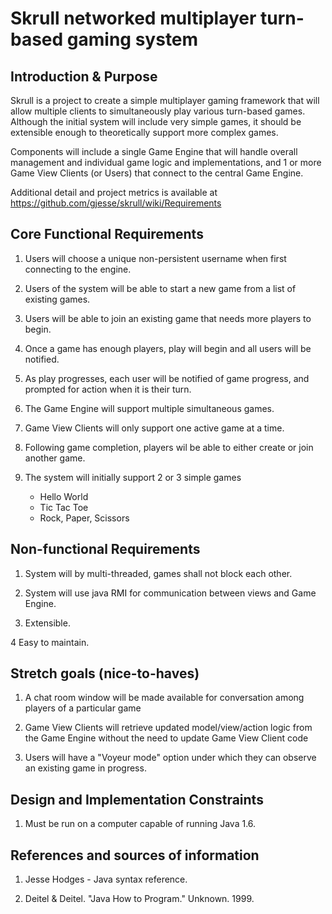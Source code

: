 Skrull networked multiplayer turn-based gaming system
======================

## Introduction & Purpose

Skrull is a project to create a simple multiplayer gaming framework that will allow multiple clients to simultaneously play various turn-based games. Although the initial system will include very simple games, it should be extensible enough to theoretically support more complex games.

Components will include a single Game Engine that will handle overall management and individual game logic and implementations, and 1 or more Game View Clients (or Users) that connect to the central Game Engine.

Additional detail and project metrics is available at https://github.com/gjesse/skrull/wiki/Requirements

## Core Functional Requirements

1. Users will choose a unique non-persistent username when first connecting to the engine.

2. Users of the system will be able to start a new game from a list of existing games. 

3. Users will be able to join an existing game that needs more players to begin.

4. Once a game has enough players, play will begin and all users will be notified.

5. As play progresses, each user will be notified of game progress, and prompted for action when it is their turn.

6. The Game Engine will support multiple simultaneous games.

7. Game View Clients will only support one active game at a time.

8. Following game completion, players wil be able to either create or join another game.

9. The system will initially support 2 or 3 simple games
   * Hello World
   * Tic Tac Toe
   * Rock, Paper, Scissors

## Non-functional Requirements

1. System will by multi-threaded, games shall not block each other.

2. System will use java RMI for communication between views and Game Engine.

3. Extensible.

4 Easy to maintain.

## Stretch goals (nice-to-haves)

1. A chat room window will be made available for conversation among players of a particular game

2. Game View Clients will retrieve updated model/view/action logic from the Game Engine without the need to update Game View Client code

3. Users will have a "Voyeur mode" option under which they can observe an existing game in progress.

## Design and Implementation Constraints

1. Must be run on a computer capable of running Java 1.6.

## References and sources of information

1. Jesse Hodges - Java syntax reference.

2. Deitel & Deitel. "Java How to Program." Unknown. 1999.

